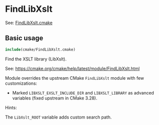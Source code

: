 # FindLibXslt

See: [FindLibXslt.cmake](https://github.com/petk/php-build-system/blob/master/cmake/cmake/modules/FindLibXslt.cmake)

## Basic usage

```cmake
include(cmake/FindLibXslt.cmake)
```

Find the XSLT library (LibXslt).

See: https://cmake.org/cmake/help/latest/module/FindLibXslt.html

Module overrides the upstream CMake `FindLibXslt` module with few
customizations:

* Marked `LIBXSLT_EXSLT_INCLUDE_DIR` and `LIBXSLT_LIBRARY` as advanced variables
  (fixed upstream in CMake 3.28).

Hints:

The `LibXslt_ROOT` variable adds custom search path.
